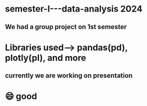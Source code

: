 # semester-I---data-analysis 2024
## We had a group project on 1st semester 
# Libraries used--> pandas(pd), plotly(pl), and more
## currently we are working on presentation
# :smile: good
